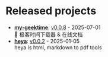 # Released projects



<!-- recent_releases starts -->
* **[my-geektime](https://github.com/zkep/my-geektime)**: [v0.0.8](https://github.com/zkep/my-geektime/releases/tag/v0.0.8) - 2025-07-01
<br>👏 极客时间下载器 & 在线文档
* **[heya](https://github.com/zkep/heya)**: [v0.0.2](https://github.com/zkep/heya/releases/tag/v0.0.2) - 2025-01-05
<br>heya is html, markdown to pdf tools
<!-- recent_releases ends -->